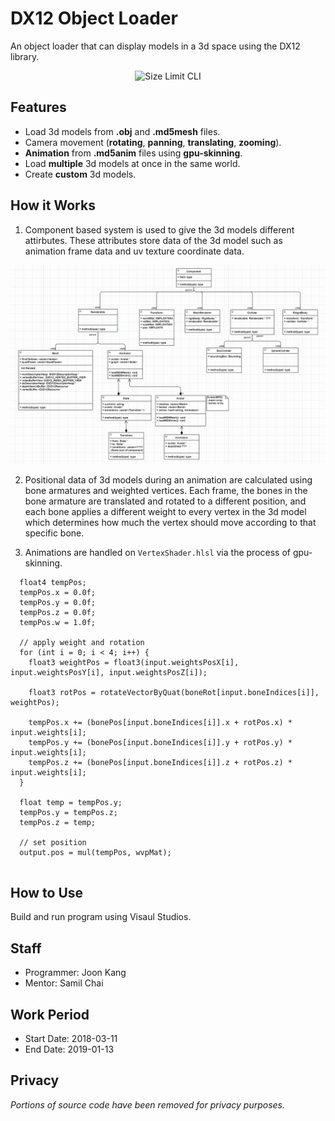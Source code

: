 # DX12 Object Loader

An object loader that can display models in a 3d space using the DX12 library. 

<p align="center">
  <img src="./assets/demo2.gif" alt="Size Limit CLI" width="600">
</p>

Features
--------

- Load 3d models from **.obj** and **.md5mesh** files.
- Camera movement (**rotating**, **panning**, **translating**, **zooming**).
- **Animation** from **.md5anim** files using **gpu-skinning**.
- Load **multiple** 3d models at once in the same world.
- Create **custom** 3d models.


How it Works
------------
1. Component based system is used to give the 3d models different attirbutes. These attributes store data of the 3d model such as animation frame data and uv texture coordinate data.
<p align="center">
  <img src="./assets/uml.png" alt="Size Limit CLI" width="738">
</p>

2. Positional data of 3d models during an animation are calculated using bone armatures and weighted vertices. Each frame, the bones in the bone armature are translated and rotated to a different position, and each bone applies a different weight to every vertex in the 3d model which determines how much the vertex should move according to that specific bone. 

3. Animations are handled on `VertexShader.hlsl` via the process of gpu-skinning. 

``` HLSL
  float4 tempPos;
  tempPos.x = 0.0f;
  tempPos.y = 0.0f;
  tempPos.z = 0.0f;
  tempPos.w = 1.0f;

  // apply weight and rotation
  for (int i = 0; i < 4; i++) {
    float3 weightPos = float3(input.weightsPosX[i], input.weightsPosY[i], input.weightsPosZ[i]);

    float3 rotPos = rotateVectorByQuat(boneRot[input.boneIndices[i]], weightPos);

    tempPos.x += (bonePos[input.boneIndices[i]].x + rotPos.x) * input.weights[i];
    tempPos.y += (bonePos[input.boneIndices[i]].y + rotPos.y) * input.weights[i];
    tempPos.z += (bonePos[input.boneIndices[i]].z + rotPos.z) * input.weights[i];
  }

  float temp = tempPos.y;
  tempPos.y = tempPos.z;
  tempPos.z = temp;

  // set position 
  output.pos = mul(tempPos, wvpMat);
    
```


How to Use
----------

Build and run program using Visaul Studios.


Staff
-----

- Programmer: Joon Kang
- Mentor: Samil Chai

Work Period
-----------

- Start Date: 2018-03-11
- End Date: 2019-01-13


Privacy
-------

*Portions of source code have been removed for privacy purposes.*

